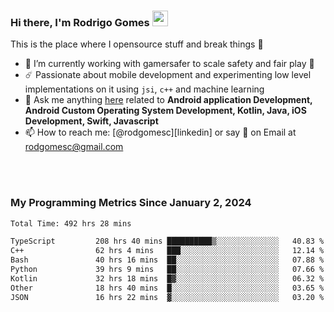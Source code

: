 
### Hi there, I'm Rodrigo Gomes <img src="https://media.giphy.com/media/hvRJCLFzcasrR4ia7z/giphy.gif" width="25px">
This is the place where I opensource stuff and break things 🤣
- 🔭 I’m currently working with gamersafer to scale safety and fair play 💜
- ☄️ Passionate about mobile development and experimenting low level implementations on it using `jsi`, `c++` and machine learning
- 💬 Ask me anything [here](https://github.com/rodgomesc/rodgomesc/issues) related to <b>Android application Development, Android Custom Operating System Development, Kotlin, Java, iOS Development, Swift, Javascript</b>
- 📫 How to reach me: [@rodgomesc][linkedin] or say 👋 on Email at [rodgomesc@gmail.com](mailto:rodgomesc@gmail.com)


<br/>

<!-- 
<picture>
  <img src="/github-metrics.svg" alt="Metrics">
</picture>
-->

</br>

### My Programming Metrics Since January 2, 2024 


<!--START_SECTION:waka-->

```txt
Total Time: 492 hrs 28 mins

TypeScript         208 hrs 40 mins ██████████▒░░░░░░░░░░░░░░   40.83 %
C++                62 hrs 4 mins   ███░░░░░░░░░░░░░░░░░░░░░░   12.14 %
Bash               40 hrs 16 mins  ██░░░░░░░░░░░░░░░░░░░░░░░   07.88 %
Python             39 hrs 9 mins   ██░░░░░░░░░░░░░░░░░░░░░░░   07.66 %
Kotlin             32 hrs 18 mins  █▓░░░░░░░░░░░░░░░░░░░░░░░   06.32 %
Other              18 hrs 40 mins  █░░░░░░░░░░░░░░░░░░░░░░░░   03.65 %
JSON               16 hrs 22 mins  ▓░░░░░░░░░░░░░░░░░░░░░░░░   03.20 %
```

<!--END_SECTION:waka-->
